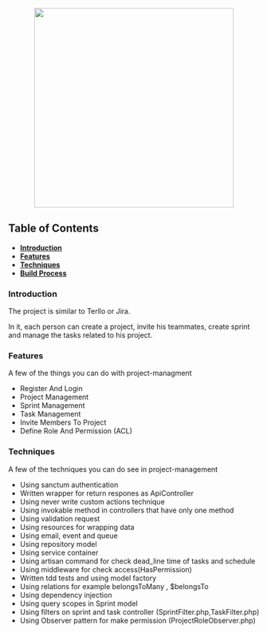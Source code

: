 <p align="center"><a href="https://laravel.com" target="_blank"><img src="https://raw.githubusercontent.com/laravel/art/master/logo-lockup/5%20SVG/2%20CMYK/1%20Full%20Color/laravel-logolockup-cmyk-red.svg" width="400"></a></p>

## Table of Contents

- **[Introduction](#Introduction)**
- **[Features](#Features)**
- **[Techniques](#techniques)**
- **[Build Process](#build-process)**

### <a id="Introduction"> Introduction </a>

The project is similar to Terllo or Jira.

In it, each person can create a project, invite his teammates, create sprint and manage the tasks related to his
project.

### <a id="Features"> Features </a>

A few of the things you can do with project-managment

- Register And Login
- Project Management
- Sprint Management
- Task Management
- Invite Members To Project
- Define Role And Permission (ACL)

### <a id="techniques"> Techniques </a>

A few of the techniques you can do see in project-management

- Using sanctum authentication
- Written wrapper for return respones as ApiController
- Using never write custom actions technique
- Using invokable method in controllers that have only one method
- Using validation request
- Using resources for wrapping data
- Using email, event and queue
- Using repository model
- Using service container
- Using artisan command for check dead_line time of tasks and schedule
- Using middleware for check access(HasPermission)
- Written tdd tests and using model factory
- Using relations for example belongsToMany , $belongsTo
- Using dependency injection
- Using query scopes in Sprint model
- Using filters on sprint and task controller (SprintFilter.php,TaskFilter.php)
- Using Observer pattern for make permission (ProjectRoleObserver.php)
